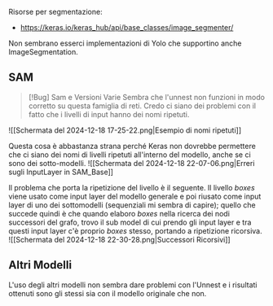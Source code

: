 Risorse per segmentazione:
- https://keras.io/keras_hub/api/base_classes/image_segmenter/

Non sembrano esserci implementazioni di Yolo che supportino anche ImageSegmentation.

## SAM

> [!Bug] Sam e Versioni Varie
> Sembra che l'unnest non funzioni in modo corretto su questa famiglia di reti. Credo ci siano dei problemi con il fatto che i livelli di input hanno dei nomi ripetuti.

![[Schermata del 2024-12-18 17-25-22.png|Esempio di nomi ripetuti]]

Questa cosa è abbastanza strana perché Keras non dovrebbe permettere che ci siano dei nomi di livelli ripetuti all'interno del modello, anche se ci sono dei sotto-modelli.
![[Schermata del 2024-12-18 22-07-06.png|Erreri sugli InputLayer in SAM_Base]]

Il problema che porta la ripetizione del livello è il seguente. Il livello *boxes* viene usato come input layer del modello generale e poi riusato come input layer di uno dei sottomodelli (sequenziali mi sembra di capire); quello che succede quindi è che quando elaboro *boxes* nella ricerca dei nodi successori del grafo, trovo il sub model di cui prendo gli input layer e tra questi input layer c'è proprio *boxes* stesso, portando a ripetizione ricorsiva.
![[Schermata del 2024-12-18 22-30-28.png|Successori Ricorsivi]]


## Altri Modelli
L'uso degli altri modelli non sembra dare problemi con l'Unnest e i risultati ottenuti sono gli stessi sia con il modello originale che non.